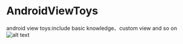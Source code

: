 # AndroidViewToys
android view toys:include basic knowledge、custom view and so on
![alt text](http://my.pfile.cn/dcmx9p.gif?e=1446792435&token=MB-ilqGkOcaGgP51p-LhTI4QBVBXJCXFTHo0hDLu:nHqA-_kinoaP3ju91eOJfUgZAeE=)
